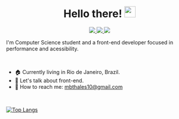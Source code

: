 <h1 align="center">Hello there! <img src="https://media.giphy.com/media/hvRJCLFzcasrR4ia7z/giphy.gif" width="30px"></h1>

<p align="center">  
  <a href="https://twitter.com/mbthales_/">
    <img src="https://i.imgur.com/AJXLlCj.png"/>
  </a>
  <a href="https://www.linkedin.com/in/mbthales/">
    <img src="https://i.imgur.com/Lqgkvwr.png">
  </a>
  <a href="https://stackoverflow.com/users/11621887/thales-maia">
    <img src="https://i.imgur.com/DdUwpfU.png">
  </a>
</p>

<p>I'm Computer Science student and a front-end developer focused in performance and acessibility.</p>

<br/>

- 🏠 Currently living in Rio de Janeiro, Brazil.
- 💬 Let's talk about front-end. 
- 📮 How to reach me: mbthales10@gmail.com

<br/>

[![Top Langs](https://github-readme-stats.vercel.app/api/top-langs/?username=mbthales)](https://github.com/mbthales/github-readme-stats)
